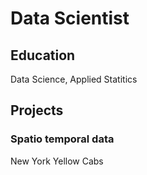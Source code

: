 # Data Scientist

## Education
Data Science, Applied Statitics

## Projects
### Spatio temporal data
New York Yellow Cabs


